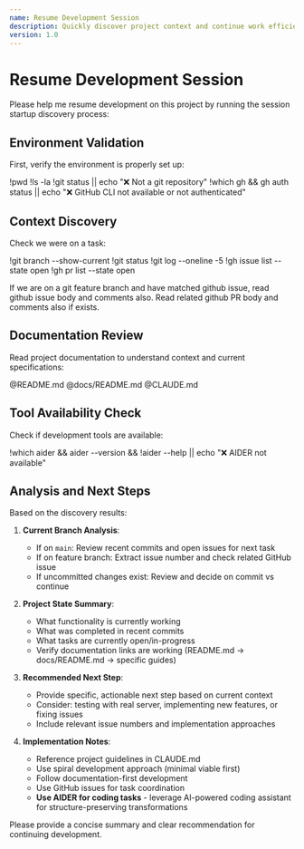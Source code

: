 ```yaml
---
name: Resume Development Session
description: Quickly discover project context and continue work efficiently
version: 1.0
---
```


# Resume Development Session

Please help me resume development on this project by running the session startup discovery process:

## Environment Validation

First, verify the environment is properly set up:

!pwd
!ls -la
!git status || echo "❌ Not a git repository"
!which gh && gh auth status || echo "❌ GitHub CLI not available or not authenticated"

## Context Discovery

Check we were on a task:

<git-status>
!git branch --show-current
!git status
!git log --oneline -5
</git-status>

<github-status>
!gh issue list --state open
!gh pr list --state open
</github-status>

If we are on a git feature branch and have matched github issue, read github issue body and comments also. Read related github PR body and comments also if exists.

## Documentation Review

Read project documentation to understand context and current specifications:

@README.md
@docs/README.md
@CLAUDE.md

## Tool Availability Check

Check if development tools are available:

!which aider && aider --version && !aider --help || echo "❌ AIDER not available"

## Analysis and Next Steps

Based on the discovery results:

1. **Current Branch Analysis**: 
   - If on `main`: Review recent commits and open issues for next task
   - If on feature branch: Extract issue number and check related GitHub issue
   - If uncommitted changes exist: Review and decide on commit vs continue

2. **Project State Summary**:
   - What functionality is currently working
   - What was completed in recent commits
   - What tasks are currently open/in-progress
   - Verify documentation links are working (README.md → docs/README.md → specific guides)

3. **Recommended Next Step**:
   - Provide specific, actionable next step based on current context
   - Consider: testing with real server, implementing new features, or fixing issues
   - Include relevant issue numbers and implementation approaches

4. **Implementation Notes**:
   - Reference project guidelines in CLAUDE.md
   - Use spiral development approach (minimal viable first)
   - Follow documentation-first development
   - Use GitHub issues for task coordination
   - **Use AIDER for coding tasks** - leverage AI-powered coding assistant for structure-preserving transformations

Please provide a concise summary and clear recommendation for continuing development.
